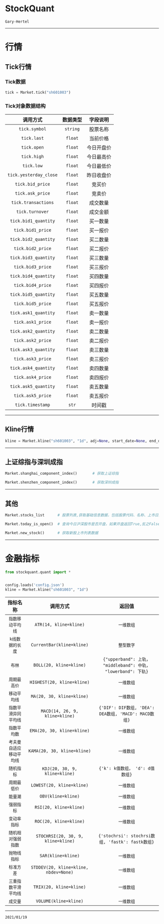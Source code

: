 # StockQuant

`Gary-Hertel`

------



# 行情

## Tick行情

### Tick数据

```python
tick = Market.tick("sh601003")
```

### Tick对象数据结构

|        调用方式        | 数据类型 |  字段说明  |
| :--------------------: | :------: | :--------: |
|     `tick.symbol`      | `string` |  股票名称  |
|      `tick.last`       | `float`  |  当前价格  |
|      `tick.open`       | `float`  | 今日开盘价 |
|      `tick.high`       | `float`  | 今日最高价 |
|       `tick.low`       | `float`  | 今日最低价 |
| `tick.yesterday_close` | `float`  | 昨日收盘价 |
|    `tick.bid_price`    | `float`  |   竞买价   |
|    `tick.ask_price`    | `float`  |   竞卖价   |
|  `tick.transactions`   | `float`  |  成交数量  |
|    `tick.turnover`     | `float`  |  成交金额  |
|  `tick.bid1_quantity`  | `float`  |  买一数量  |
|   `tick.bid1_price`    | `float`  |  买一报价  |
|  `tick.bid2_quantity`  | `float`  |  买二数量  |
|   `tick.bid2_price`    | `float`  |  买二报价  |
|  `tick.bid3_quantity`  | `float`  |  买三数量  |
|   `tick.bid3_price`    | `float`  |  买三报价  |
|  `tick.bid4_quantity`  | `float`  |  买四数量  |
|   `tick.bid4_price`    | `float`  |  买四报价  |
|  `tick.bid5_quantity`  | `float`  |  买五数量  |
|   `tick.bid5_price`    | `float`  |  买五报价  |
|  `tick.ask1_quantity`  | `float`  |  卖一数量  |
|   `tick.ask1_price`    | `float`  |  卖一报价  |
|  `tick.ask2_quantity`  | `float`  |  卖二数量  |
|   `tick.ask2_price`    | `float`  |  卖二报价  |
|  `tick.ask3_quantity`  | `float`  |  卖三数量  |
|   `tick.ask3_price`    | `float`  |  卖三报价  |
|  `tick.ask4_quantity`  | `float`  |  卖四数量  |
|   `tick.ask4_price`    | `float`  |  卖四报价  |
|  `tick.ask5_quantity`  | `float`  |  卖五数量  |
|   `tick.ask5_price`    | `float`  |  卖五报价  |
|    `tick.timestamp`    |  `str`   |   时间戳   |

------

## Kline行情

```python
kline = Market.kline("sh601003", "1d", adj=None, start_date=None, end_date=None)
```



------

## 上证综指与深圳成指

```python
Market.shanghai_component_index()		# 获取上证综指
```

```python
Market.shenzhen_component_index()		# 获取深圳成指
```

------

## 其他

```python
Market.stocks_list		# 股票列表,获取基础信息数据，包括股票代码、名称、上市日期、退市日期等
```

```python
Market.today_is_open()	# 查询今日沪深股市是否开盘，如果开盘返回True,反之False
```

```python
Market.new_stock()		# 获取新股上市列表数据
```

------

# 金融指标

```python
from stockquant.quant import *


config.loads('config.json')
kline = Market.kline("sh601003", "1d")
```

|         指标名称         |               调用方式                |                            返回值                            |
| :----------------------: | :-----------------------------------: | :----------------------------------------------------------: |
|     `指数移动平均线`     |        `ATR(14, kline=kline)`         |                          `一维数组`                          |
|     `k线数据的长度`      |       `CurrentBar(kline=kline)`       |                          `整型数字`                          |
|          `布林`          |        `BOLL(20, kline=kline)`        | `{"upperband": 上轨， "middleband": 中轨， "lowerband": 下轨}` |
|       `周期最高价`       |      `HIGHEST(20, kline=kline)`       |                          `一维数组`                          |
|       `移动平均线`       |       `MA(20, 30, kline=kline)`       |                          `一维数组`                          |
|   `指数平滑异同平均线`   |    `MACD(14, 26, 9, kline=kline)`     |     `{'DIF': DIF数组, 'DEA': DEA数组, 'MACD': MACD数组}`     |
|       `指数平均数`       |      `EMA(20, 30, kline=kline)`       |                          `一维数组`                          |
| `考夫曼自适应移动平均线` |      `KAMA(20, 30, kline=kline)`      |                          `一维数组`                          |
|        `随机指标`        |     `KDJ(20, 30, 9, kline=kline)`     |               `{'k': k值数组， 'd': d值数组}`                |
|       `周期最低价`       |       `LOWEST(20, kline=kline)`       |                          `一维数组`                          |
|         `能量潮`         |          `OBV(kline=kline)`           |                          `一维数组`                          |
|        `强弱指标`        |        `RSI(20, kline=kline)`         |                          `一维数组`                          |
|       `变动率指标`       |        `ROC(20, kline=kline)`         |                          `一维数组`                          |
|    `随机相对强弱指数`    |  `STOCHRSI(20, 30, 9, kline=kline)`   |       `{'stochrsi': stochrsi数组, 'fastk': fastk数组}`       |
|       `抛物线指标`       |          `SAR(kline=kline)`           |                          `一维数组`                          |
|        `标准方差`        | `STDDEV(20, kline=kline, nbdev=None)` |                          `一维数组`                          |
|   `三重指数平滑平均线`   |        `TRIX(20, kline=kline)`        |                          `一维数组`                          |
|         `成交量`         |         `VOLUME(kline=kline)`         |                          `一维数组`                          |

------

`2021/01/19`

